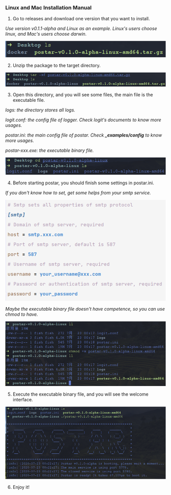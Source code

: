 ### Linux and Mac Installation Manual

1. Go to releases and download one version that you want to install.

_Use version v0.1.1-alpha and Linux as an example._
_Linux's users choose linux, and Mac's users choose darwin._

![linux_mac_package.png](pictures/linux_mac_package.png)

2. Unzip the package to the target directory.

![linux_mac_unzip.png](pictures/linux_mac_unzip.png)

3. Open this directory, and you will see some files, the main file is the executable file.

_logs: the directory stores all logs._

_logit.conf: the config file of logger. Check logit's documents to know more usages._

_postar.ini: the main config file of postar. Check **_examples/config** to know more usages._

_postar-xxx.exe: the executable binary file._

![linux_mac_files.png](pictures/linux_mac_files.png)

4. Before starting postar, you should finish some settings in postar.ini.

_If you don't know how to set, get some helps from your smtp service._

![prepare_settings.png](pictures/prepare_settings.png)

_Maybe the executable binary file doesn't have competence, so you can use chmod to have._

![linux_mac_chmod.png](pictures/linux_mac_chmod.png)

5. Execute the executable binary file, and you will see the welcome interface.

![linux_mac_run.png](pictures/linux_mac_run.png)

6. Enjoy it!
